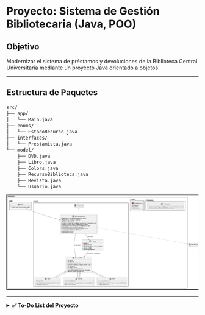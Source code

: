 # Proyecto: Sistema de Gestión Bibliotecaria (Java, POO)

## Objetivo
Modernizar el sistema de préstamos y devoluciones de la Biblioteca Central Universitaria mediante un proyecto Java orientado a objetos.

---

## Estructura de Paquetes

```
src/
├── app/
│   └── Main.java
├── enums/
│   └── EstadoRecurso.java
├── interfaces/
│   └── Prestamista.java
└── model/
    ├── DVD.java
    ├── Libro.java
    ├── Colors.java
    ├── RecursoBiblioteca.java
    ├── Revista.java
    └── Usuario.java
```


![UML Del ejercicio](https://github.com/BorjaMerMck/gammatech_school-java/blob/main/LaBiblioteca%20Central%20Universitaria/uml.PNG?raw=true)

---


<details>
<summary><strong>✅ To-Do List del Proyecto</strong></summary>

### 1. Interfaz `Prestamista` (`interfaces/Prestamista.java`)
- [x] `boolean prestar(RecursoBiblioteca recurso, Usuario usuario)`
- [x] `boolean devolver(RecursoBiblioteca recurso)`

### 2. Enum `EstadoRecurso` (`enums/EstadoRecurso.java`)
- [x] Valores: `DISPONIBLE`, `PRESTADO`, `RESERVADO`

### 3. Clase abstracta `RecursoBiblioteca` (`model/RecursoBiblioteca.java`)
- [x] Atributos:
  - [x] `String id`
  - [x] `String titulo`
  - [x] `EstadoRecurso estado`
- [x] Constructor para `id` y `titulo`
- [x] Getters
- [x] Método abstracto `String descripcion()`

### 4. Subclases de `RecursoBiblioteca`

#### 📖 Clase `Libro` (`model/Libro.java`)
- [x] Atributo: `String autor`
- [x] Implementar método `descripcion()`

#### 📚 Clase `Revista` (`model/Revista.java`)
- [x] Atributo: `int numeroEdicion`
- [x] Implementar método `descripcion()`

#### 📀 Clase `DVD` (`model/DVD.java`)
- [x] Atributo: `int duracionMinutos`
- [x] Implementar método `descripcion()`

### 5. Clase `Usuario` (`model/Usuario.java`)
- [x] Atributos:
  - [x] `String id`
  - [x] `String nombre`
- [x] Constructor y getters

### 6. Clase `BibliotecaManager` (pendiente)
- [x] Implementar la interfaz `Prestamista`
	- [x] `prestar(RecursoBiblioteca recurso, Usuario usuario)`
	- [x] `devolver(RecursoBiblioteca recurso)`
- [x] Atributos:
  - [x] `Map<String, RecursoBiblioteca> recursos`
  - [x] `Map<String, Usuario> usuarios`
- [ ] Métodos:
  - [x] `agregarRecurso(RecursoBiblioteca recurso)`
  - [x] `agregarUsuario(Usuario usuario)`
  - [x] `obtenerRecurso(String id)`
  - [x] `obtenerUsuario(String id)`
  - [x] `listarRecursos()`
  

### 7. Clase `Main` (`app/Main.java`)
- [x] Crear instancia de `BibliotecaManager`
- [x] Leer comandos con `Scanner`
- [x] Implementar menú interactivo:
  - [x] Comando `prestar <idRecurso> <idUsuario>`
  - [x] Comando `devolver <idRecurso>`
  - [x] Comando `listar`
  - [x] Comando `salir`
  - [x] Mejorar el diseño del ouput 
  - [x] hacer javadoc 
  - [x] test errores
---


</details>
